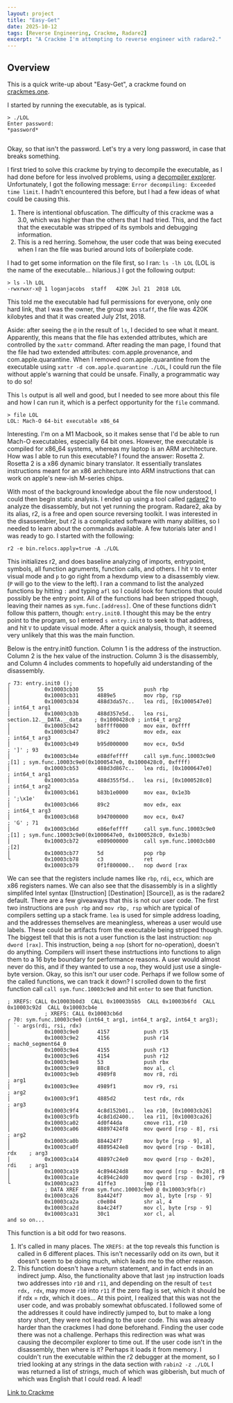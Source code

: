 ```yaml
---
layout: project
title: "Easy-Get"
date: 2025-10-12
tags: [Reverse Engineering, Crackme, Radare2]
excerpt: "A Crackme I'm attempting to reverse engineer with radare2."
---
```


## Overview
This is a quick write-up about "Easy-Get", a crackme found on [crackmes.one](https://crackmes.one/).

I started by running the executable, as is typical.
```
> ./LOL
Enter password: 
*password*


```
Okay, so that isn't the password. Let's try a very long password, in case that breaks something.



I first tried to solve this crackme by trying to decompile the executable, as I had done before for less involved problems, using a [decompiler explorer](https://dogbolt.org/). Unfortunately, I got the following message: `Error decompiling: Exceeded time limit`. I hadn't encountered this before, but I had a few ideas of what could be causing this.
1. There is intentional obfuscation. The difficulty of this crackme was a 3.0, which was higher than the others that I had tried. This, and the fact that the executable was stripped of its symbols and debugging information.
2. This is a red herring. Somehow, the user code that was being executed when I ran the file was buried around lots of boilerplate code. 

I had to get some information on the file first, so I ran: `ls -lh LOL` (LOL is the name of the executable... hilarious.) I got the following output:
```
> ls -lh LOL
-rwxrwxr-x@ 1 loganjacobs  staff   420K Jul 21  2018 LOL
```

This told me the executable had full permissions for everyone, only one hard link, that I was the owner, the group was `staff`, the file was 420K kilobytes and that it was created July 21st, 2018.

Aside: after seeing the `@` in the result of `ls`, I decided to see what it meant. Apparently, this means that the file has extended attributes, which are controlled by the `xattr` command. After reading the man page, I found that the file had two extended attributes: com.apple.provenance, and com.apple.quarantine. When I removed com.apple.quarantine from the executable using `xattr -d com.apple.quarantine ./LOL`, I could run the file without apple's warning that could be unsafe. Finally, a programmatic way to do so!

This `ls` output is all well and good, but I needed to see more about this file and how I can run it, which is a perfect opportunity for the `file` command.
```
> file LOL
LOL: Mach-O 64-bit executable x86_64
```
Interesting. I'm on a M1 Macbook, so it makes sense that I'd be able to run Mach-O executables, especially 64 bit ones. However, the executable is compiled for x86_64 systems, whereas my laptop is an ARM architecture. How was I able to run this executable?
I found the answer: Rosetta 2. Rosetta 2 is a x86 dynamic binary translator. It essentially translates instructions meant for an x86 architecture into ARM instructions that can work on apple's new-ish M-series chips. 

With most of the background knowledge about the file now understood, I could then begin static analysis. I ended up using a tool called [radare2](https://rada.re/n/radare2.html) to analyze the disassembly, but not yet running the program.
Radare2, aka by its alias, r2, is a free and open source reversing toolkit. I was interested in the disassembler, but r2 is a complicated software with many abilities, so I needed to learn about the commands available.
A few tutorials later and I was ready to go.
I started with the following:
```
r2 -e bin.relocs.apply=true -A ./LOL
```
This initializes r2, and does baseline analyzing of imports, entrypoint, symbols, all function agruments, function calls, and others.
I hit `V` to enter visual mode and `p` to go right from a hexdump view to a disassembly view. (`P` will go to the view to the left). I ran a command to list the analyzed functions by hitting `:` and typing `afl` so I could look for functions that could possibly be the entry point. All of the functions had been stripped though, leaving their names as `sym.func.[address]`. One of these functions didn't follow this pattern, though: `entry.init0`. I thought this may be the entry point to the program, so I entered `s entry.init0` to seek to that address, and hit `V` to update visual mode. After a quick analysis, though, it seemed very unlikely that this was the main function.

Below is the entry.init0 function. Column 1 is the address of the instruction. Column 2 is the hex value of the instruction. Column 3 is the disassembly, and Column 4 includes comments to hopefully aid understanding of the disassembly.
```
┌ 73: entry.init0 ();                                                                                                                                                             
│           0x10003cb30      55             push rbp                                                                                                                              
│           0x10003cb31      4889e5         mov rbp, rsp                                                                                                                          
│           0x10003cb34      488d3da57c..   lea rdi, [0x1000547e0]     ; int64_t arg1                                                                                             
│           0x10003cb3b      488d357e5d..   lea rsi, section.12.__DATA.__data    ; 0x1000428c0 ; int64_t arg2                                                                     
│           0x10003cb42      b8ffff0000     mov eax, 0xffff                                                                                                                       
│           0x10003cb47      89c2           mov edx, eax               ; int64_t arg3                                                                                             
│           0x10003cb49      b95d000000     mov ecx, 0x5d              ; ']' ; 93                                                                                                 
│           0x10003cb4e      e88dfeffff     call sym.func.10003c9e0    ;[1] ; sym.func.10003c9e0(0x1000547e0, 0x1000428c0, 0xffff)                                                
│           0x10003cb53      488d3d867c..   lea rdi, [0x1000647e0]     ; int64_t arg1                                                                                             
│           0x10003cb5a      488d355f5d..   lea rsi, [0x1000528c0]     ; int64_t arg2                                                                                             
│           0x10003cb61      b83b1e0000     mov eax, 0x1e3b            ; ';\x1e'                                                                                                  
│           0x10003cb66      89c2           mov edx, eax               ; int64_t arg3                                                                                             
│           0x10003cb68      b947000000     mov ecx, 0x47              ; 'G' ; 71                                                                                                 
│           0x10003cb6d      e86efeffff     call sym.func.10003c9e0    ;[1] ; sym.func.10003c9e0(0x1000647e0, 0x1000528c0, 0x1e3b)                                                
│           0x10003cb72      e809000000     call sym.func.10003cb80    ;[2]                                                                                                       
│           0x10003cb77      5d             pop rbp                                                                                                                               
└           0x10003cb78      c3             ret                                                                                                                                   
            0x10003cb79      0f1f800000..   nop dword [rax
```
We can see that the registers include names like `rbp`, `rdi`, `ecx`, which are x86 registers names. We can also see that the disassembly is in a slightly simplifed Intel syntax ([Instruction] [Destination] [Source]), as is the radare2 default.
There are a few giveaways that this is not our user code. The first two instructions are `push rbp` and `mov rbp, rsp` which are typical of compilers setting up a stack frame. `lea` is used for simple address loading, and the addresses themselves are meaningless, whereas a user would use labels. These could be artifacts from the executable being stripped though. The biggest tell that this is not a user function is the last instruction: `nop dword [rax]`. This instruction, being a `nop` (short for no-operation), doesn't do anything. Compilers will insert these instrtuctions into functions to align them to a 16 byte boundary for performance reasons. A user would almost never do this, and if they wanted to use a `nop`, they would just use a single-byte version.
Okay, so this isn't our user code. Perhaps if we follow some of the called functions, we can track it down? I scrolled down to the first function call `call sym.func.10003c9e0` and hit `enter` to see that function. 
```
; XREFS: CALL 0x10003b0d3  CALL 0x10003b5b5  CALL 0x10003b6fd  CALL 0x10003c92d  CALL 0x10003cb4e     
            ; XREFS: CALL 0x10003cb6d                                                                             
┌ 70: sym.func.10003c9e0 (int64_t arg1, int64_t arg2, int64_t arg3);                                              
│ `- args(rdi, rsi, rdx)                                                                                          
│           0x10003c9e0      4157           push r15                                                              
│           0x10003c9e2      4156           push r14                   ; mach0_segment64_0                        
│           0x10003c9e4      4155           push r13                                                              
│           0x10003c9e6      4154           push r12                                                              
│           0x10003c9e8      53             push rbx                                                              
│           0x10003c9e9      88c8           mov al, cl                                                            
│           0x10003c9eb      4989f8         mov r8, rdi                ; arg1                                     
│           0x10003c9ee      4989f1         mov r9, rsi                ; arg2                                     
│           0x10003c9f1      4885d2         test rdx, rdx              ; arg3                                     
│           0x10003c9f4      4c8d152b01..   lea r10, [0x10003cb26]                                                
│           0x10003c9fb      4c8d1d2400..   lea r11, [0x10003ca26]                                                
│           0x10003ca02      4d0f44da       cmove r11, r10                                                        
│           0x10003ca06      48897424f8     mov qword [rsp - 8], rsi    ; arg2                                    
│           0x10003ca0b      884424f7       mov byte [rsp - 9], al                                                
│           0x10003ca0f      48895424e8     mov qword [rsp - 0x18], rdx    ; arg3                                 
│           0x10003ca14      48897c24e0     mov qword [rsp - 0x20], rdi    ; arg1                                 
│           0x10003ca19      4c894424d8     mov qword [rsp - 0x28], r8                                            
│           0x10003ca1e      4c894c24d0     mov qword [rsp - 0x30], r9                                            
└           0x10003ca23      41ffe3         jmp r11                                                               
            ; DATA XREF from sym.func.10003c9e0 @ 0x10003c9fb(r)                                                  
            0x10003ca26      8a4424f7       mov al, byte [rsp - 9]                                                
            0x10003ca2a      c0e804         shr al, 4                                                             
            0x10003ca2d      8a4c24f7       mov cl, byte [rsp - 9]                                                
            0x10003ca31      30c1           xor cl, al
and so on...            
```
This function is a bit odd for two reasons.
1. It's called in many places. The `XREFS:` at the top reveals this function is called in 6 different places. This isn't necessarily odd on its own, but it doesn't seem to be doing much, which leads me to the other reason.
2. This function doesn't have a return statement, and in fact ends in an indirect jump. Also, the functionality above that last `jmp` instruction loads two addresses into `r10` and `r11`, and depending on the result of `test rdx, rdx`, may move `r10` into `r11` if the zero flag is set, which it should be if rdx = rdx, which it does...
At this point, I realized that this was not the user code, and was probably somewhat obfuscated. I followed some of the addresses it could have indirectly jumped to, but to make a long story short, they were not leading to the user code. This was already harder than the crackmes I had done beforehand. Finding the user code there was not a challenge. Perhaps this redirection was what was causing the decompiler explorer to time out.
If the user code isn't in the disassembly, then where is it? Perhaps it loads it from memory. I couldn't run the executable within the r2 debugger at the moment, so I tried looking at any strings in the data section with `rabin2 -z ./LOL` I was returned a list of strings, much of which was gibberish, but much of which was English that I could read. A lead!



[Link to Crackme](https://crackmes.one/crackme/5b52f6eb33c5d41c0b8ae55f)

